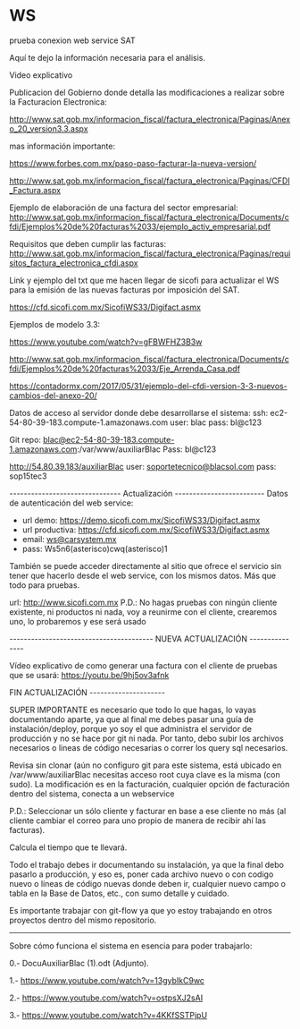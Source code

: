 # WS
prueba conexion web service SAT

Aquí te dejo la información necesaria para el análisis.

Video explicativo

Publicacion del Gobierno donde detalla las modificaciones a realizar sobre la Facturacion Electronica:

http://www.sat.gob.mx/informacion_fiscal/factura_electronica/Paginas/Anexo_20_version3.3.aspx

mas información importante:

https://www.forbes.com.mx/paso-paso-facturar-la-nueva-version/

http://www.sat.gob.mx/informacion_fiscal/factura_electronica/Paginas/CFDI_Factura.aspx

Ejemplo de elaboración de una factura del sector empresarial:
http://www.sat.gob.mx/informacion_fiscal/factura_electronica/Documents/cfdi/Ejemplos%20de%20facturas%2033/ejemplo_activ_empresarial.pdf

Requisitos que deben cumplir las facturas:
http://www.sat.gob.mx/informacion_fiscal/factura_electronica/Paginas/requisitos_factura_electronica_cfdi.aspx

Link y ejemplo del txt que me hacen llegar de sicofi para actualizar el WS para la emisión de las nuevas facturas por imposición del SAT.

https://cfd.sicofi.com.mx/SicofiWS33/Digifact.asmx

Ejemplos de modelo 3.3:

https://www.youtube.com/watch?v=gFBWFHZ3B3w

http://www.sat.gob.mx/informacion_fiscal/factura_electronica/Documents/cfdi/Ejemplos%20de%20facturas%2033/Eje_Arrenda_Casa.pdf

https://contadormx.com/2017/05/31/ejemplo-del-cfdi-version-3-3-nuevos-cambios-del-anexo-20/

Datos de acceso al servidor donde debe desarrollarse el sistema:
ssh: ec2-54-80-39-183.compute-1.amazonaws.com
user: blac
pass: bl@c123

Git repo:
blac@ec2-54-80-39-183.compute-1.amazonaws.com:/var/www/auxiliarBlac
Pass: bl@c123

http://54.80.39.183/auxiliarBlac
user: soportetecnico@blacsol.com
pass: sop15tec3

------------------------------- Actualización -------------------------
Datos de autenticación del web service: 
- url demo: https://demo.sicofi.com.mx/SicofiWS33/Digifact.asmx
- url productiva: https://cfd.sicofi.com.mx/SicofiWS33/Digifact.asmx
- email: ws@carsystem.mx
- pass: Ws5n6(asterisco)cwq(asterisco)1

También se puede acceder directamente al sitio que ofrece el servicio sin tener que hacerlo desde el web service, con los mismos datos. Más que todo para pruebas.

url: http://www.sicofi.com.mx
P.D.: No hagas pruebas con ningún cliente existente, ni productos ni nada, voy a reunirme con el cliente, crearemos uno, lo probaremos y ese será usado


---------------------------------------- NUEVA ACTUALIZACIÓN ---------------

Vídeo explicativo de como generar una factura con el cliente de pruebas que se usará: https://youtu.be/9hj5ov3afnk

FIN ACTUALIZACIÓN ---------------------

SUPER IMPORTANTE
es necesario que todo lo que hagas, lo vayas documentando aparte, ya que al final me debes pasar una guía de instalación/deploy, porque yo soy el que administra el servidor de producción y no se hace por git ni nada. Por tanto, debo subir los archivos necesarios o lineas de código necesarias o correr los query sql necesarios.

Revisa sin clonar (aún no configuro git para este sistema, está ubicado en /var/www/auxiliarBlac necesitas acceso root cuya clave es la misma (con sudo). La modificación es en la facturación, cualquier opción de facturación dentro del sistema, conecta a un webservice

P.D.: Seleccionar un sólo cliente y facturar en base a ese cliente no más (al cliente cambiar el correo para uno propio de manera de recibir ahí las facturas).

Calcula el tiempo que te llevará. 

Todo el trabajo debes ir documentando su instalación, ya que la final debo pasarlo a producción, y eso es, poner cada archivo nuevo o con codigo nuevo o líneas de código nuevas donde deben ir, cualquier nuevo campo o tabla en la Base de Datos, etc., con sumo detalle y cuidado.



Es importante trabajar con git-flow ya que yo estoy trabajando en otros proyectos dentro del mismo repositorio.

----------------------------------------------------------------------
Sobre cómo funciona el sistema en esencia para poder trabajarlo:

0.- DocuAuxiliarBlac (1).odt (Adjunto).

1.- https://www.youtube.com/watch?v=13gybIkC9wc

2.- https://www.youtube.com/watch?v=ostpsXJ2sAI

3.- https://www.youtube.com/watch?v=4KKfSSTPjpU

